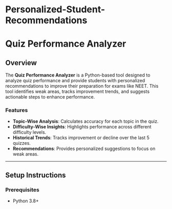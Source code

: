 # Personalized-Student-Recommendations
# Quiz Performance Analyzer

## Overview
The **Quiz Performance Analyzer** is a Python-based tool designed to analyze quiz performance and provide students with personalized recommendations to improve their preparation for exams like NEET. This tool identifies weak areas, tracks improvement trends, and suggests actionable steps to enhance performance.

### Features
- **Topic-Wise Analysis**: Calculates accuracy for each topic in the quiz.
- **Difficulty-Wise Insights**: Highlights performance across different difficulty levels.
- **Historical Trends**: Tracks improvement or decline over the last 5 quizzes.
- **Recommendations**: Provides personalized suggestions to focus on weak areas.

---

## Setup Instructions

### Prerequisites
- Python 3.8+
